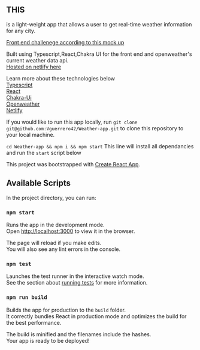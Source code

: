 ## THIS

is a light-weight app that allows a user to get real-time weather information for any city.


[Front end challenege according to this mock up](https://hackmd.io/@chimon/frontend-challenge) 

Built using Typescript,React,Chakra UI for the front end and openweather's current weather data api.<br>
[Hosted on netlify here](https://fourfrontweatherapp.netlify.app/)

Learn more about these technologies below 
<br>
[Typescript](https://www.typescriptlang.org/)<br>
[React](https://reactjs.org/)<br>
[Chakra-Ui](https://chakra-ui.com/)<br>
[Openweather](https://openweathermap.org/)<br>
[Netlify](https://www.netlify.com/)<br>

If you would like to run this app locally, run `git clone git@github.com:Vguerrero42/Weather-app.git`
to clone this repository to your local machine.

`cd Weather-app && npm i && npm start`
This line will install all dependancies and run the `start` script below




This project was bootstrapped with [Create React App](https://github.com/facebook/create-react-app).

## Available Scripts

In the project directory, you can run:

### `npm start`

Runs the app in the development mode.\
Open [http://localhost:3000](http://localhost:3000) to view it in the browser.

The page will reload if you make edits.\
You will also see any lint errors in the console.

### `npm test`

Launches the test runner in the interactive watch mode.\
See the section about [running tests](https://facebook.github.io/create-react-app/docs/running-tests) for more information.

### `npm run build`

Builds the app for production to the `build` folder.\
It correctly bundles React in production mode and optimizes the build for the best performance.

The build is minified and the filenames include the hashes.\
Your app is ready to be deployed!


